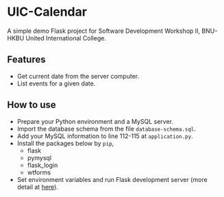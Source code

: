 # UIC-Calendar
A simple demo Flask project for Software Development Workshop II, BNU-HKBU United International College.

## Features

- Get current date from the server computer.
- List events for a given date.

## How to use

- Prepare your Python environment and a MySQL server.
- Import the database schema from the file `database-schema.sql`.
- Add your MySQL information to line 112-115 at `application.py`.
- Install the packages below by `pip`,
  - flask
  - pymysql
  - flask_login
  - wtforms
- Set environment variables and run Flask development server (more detail at [here](http://flask.pocoo.org/)).
